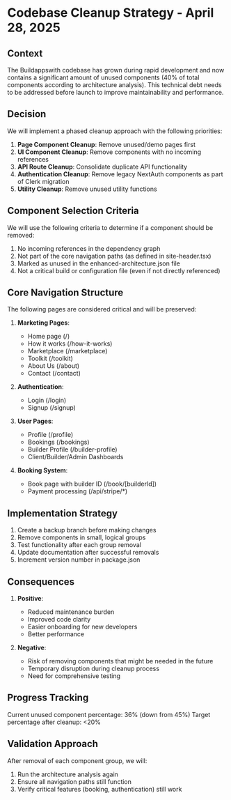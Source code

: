# Codebase Cleanup Strategy - April 28, 2025

## Context

The Buildappswith codebase has grown during rapid development and now contains a significant amount of unused components (40% of total components according to architecture analysis). This technical debt needs to be addressed before launch to improve maintainability and performance.

## Decision

We will implement a phased cleanup approach with the following priorities:

1. **Page Component Cleanup**: Remove unused/demo pages first
2. **UI Component Cleanup**: Remove components with no incoming references
3. **API Route Cleanup**: Consolidate duplicate API functionality
4. **Authentication Cleanup**: Remove legacy NextAuth components as part of Clerk migration
5. **Utility Cleanup**: Remove unused utility functions

## Component Selection Criteria

We will use the following criteria to determine if a component should be removed:

1. No incoming references in the dependency graph
2. Not part of the core navigation paths (as defined in site-header.tsx)
3. Marked as unused in the enhanced-architecture.json file
4. Not a critical build or configuration file (even if not directly referenced)

## Core Navigation Structure

The following pages are considered critical and will be preserved:

1. **Marketing Pages**:
   - Home page (/)
   - How it works (/how-it-works)
   - Marketplace (/marketplace)
   - Toolkit (/toolkit)
   - About Us (/about)
   - Contact (/contact)

2. **Authentication**:
   - Login (/login)
   - Signup (/signup)

3. **User Pages**:
   - Profile (/profile)
   - Bookings (/bookings)
   - Builder Profile (/builder-profile)
   - Client/Builder/Admin Dashboards

4. **Booking System**:
   - Book page with builder ID (/book/[builderId])
   - Payment processing (/api/stripe/*)

## Implementation Strategy

1. Create a backup branch before making changes
2. Remove components in small, logical groups
3. Test functionality after each group removal
4. Update documentation after successful removals
5. Increment version number in package.json

## Consequences

1. **Positive**:
   - Reduced maintenance burden
   - Improved code clarity
   - Easier onboarding for new developers
   - Better performance
   
2. **Negative**:
   - Risk of removing components that might be needed in the future
   - Temporary disruption during cleanup process
   - Need for comprehensive testing

## Progress Tracking

Current unused component percentage: 36% (down from 45%)
Target percentage after cleanup: <20%

## Validation Approach

After removal of each component group, we will:
1. Run the architecture analysis again
2. Ensure all navigation paths still function
3. Verify critical features (booking, authentication) still work
